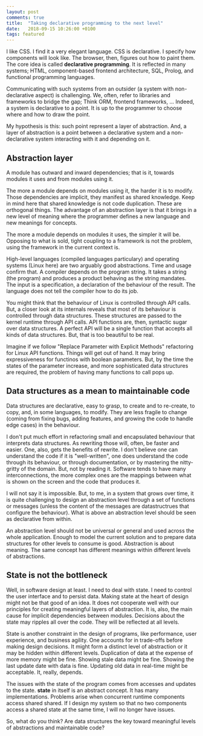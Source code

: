 ```yaml
---
layout: post
comments: true
title:  "Taking declarative programming to the next level"
date:   2018-09-15 10:26:00 +0100
tags: featured
---
```


I like CSS. I find it a very elegant language.
CSS is declarative. I specify how components will look like.
The browser, then, figures out how to paint them.
The core idea is called **declarative programming**.
It is reflected in many systems; HTML, component-based
frontend architecture, SQL, Prolog, and functional
programming languages.

Communicating with such systems from an outsider (a system with non-declarative
aspect) is challenging. We, often, refer to libraries and frameworks to
bridge the gap; Think ORM, frontend frameworks, ...
Indeed, a system is declarative to a point.
It is up to the programmer to choose where and how to draw the point.

My hypothesis is this: such point represent a layer of abstraction.
And, a layer of abstraction is a point between a declarative system
and a non-declarative system interacting with it and depending on it.

## Abstraction layer
A module has outward and inward dependencies; that is it, towards modules
it uses and from modules using it.

The more a module depends on modules using it, the harder it is to modify.
Those dependencies are implicit, they manifest as shared knowledge.
Keep in mind here that shared knowledge is not code duplication.
These are orthogonal things.
The advantage of an abstraction layer is that it brings in a new level
of meaning where the programmer defines a new language and new meanings for
concepts.

The more a module depends on modules it uses, the simpler it will be.
Opposing to what is sold, tight coupling to a framework is not the problem,
using the framework in the current context is.

High-level languages (compiled languages particulary) and operating systems (Linux here)
are two arguably good abstractions. Time and usage confirm that.
A compiler depends on the program string.
It takes a string (the program) and produces a product
behaving as the string mandates. The input is a specification, a declaration
of the behaviour of the result. The language does not tell the compiler
how to do its job.

You might think that the behaviour of Linux is controlled
through API calls. But, a closer look at its internals reveals that
most of its behaviour is controlled through data structures. These structures are passed
to the kernel runtime through API calls.
API functions are, then, syntactic sugar over data structures.
A perfect API will be a single function that accepts all kinds of data
structures. But, that is too beautiful to be real.

Imagine if we follow "Replace Parameter with Explicit Methods"
refactoring for Linux API functions. Things will get out of hand.
It may bring expressiveness for functinos with boolean parameters.
But, by the time the states of the parameter increase,
and more sophisticated data structures are required,
the problem of having many functions to call pops up.

## Data structures as a mean to maintainable code
Data structures are declarative, easy to grasp, to create and to re-create,
to copy, and, in some languages, to modify.
They are less fragile to change (coming from fixing bugs, adding features,
and growing the code to handle edge cases) in the behaviour.

I don't put much effort in refactoring small and encapsulated
behaviour that interprets data structures.
As rewriting those will, often, be faster and easier.
One, also, gets the benefits of rewrite.
I don't believe one can understand the code if it is "well-written",
one does understand the code through its behaviour, or through documentation,
or by mastering the nitty-gritty of the domain. But, not by reading it.
Software tends to have many interconnections, the more complex ones are the mappings
between what is shown on the screen and the code that produces it.

I will not say it is impossible.
But, to me, in a system that grows over time, it is quite challenging to
design an abstraction level through a set of functions or messages (unless
the content of the  messages are datastructrues that configure the behaviour).
What is above an abstraction level should be seen as declarative
from within.

An abstraction level should not be universal or general and used
across the whole application.
Enough to model the current solution and to prepare data structures for other
levels to consume is good.
Abstraction is about meaning. The same concept has different meanings
within different levels of abstractions.

## State is not the bottleneck
Well, in software design at least.
I need to deal with state. I need to control the user interface and to persist data.
Making state at the heart of design might not be that good of an idea.
It does not cooperate well with our principles for creating meaningful layers of abstraction.
It is, also, the main cause for implicit dependencies between modules.
Decisions about the state may ripples all over the code.
They will be reflected at all levels.

State is another constraint in the design of programs, like performance,
user experience, and business agility.
One accounts for in trade-offs before making design decisions.
It might form a distinct level of abstraction or it may be hidden within different levels.
Duplication of data at the expense of more memory might be fine.
Showing stale data might be fine.
Showing the last update date with data is fine.
Updating old data in real-time might be acceptable.
It, really, depends.

The issues with the state of the program comes from accesses and updates to the state.
**state** in itself is an abstract concept. It has many implementations.
Problems arise when concurrent runtime components access shared shared.
If I design my system so that no two components access a shared state at the
same time, I will no longer have issues.


So, what do you think? Are data structures the key toward meaningful levels of abstractions
and maintainable code?

